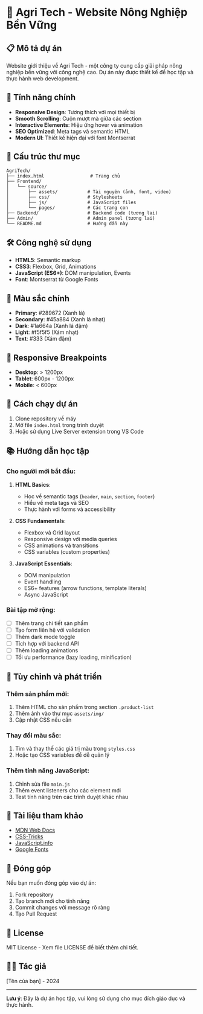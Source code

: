 # 🌱 Agri Tech - Website Nông Nghiệp Bền Vững

## 📋 Mô tả dự án
Website giới thiệu về Agri Tech - một công ty cung cấp giải pháp nông nghiệp bền vững với công nghệ cao. Dự án này được thiết kế để học tập và thực hành web development.

## 🚀 Tính năng chính
- **Responsive Design**: Tương thích với mọi thiết bị
- **Smooth Scrolling**: Cuộn mượt mà giữa các section
- **Interactive Elements**: Hiệu ứng hover và animation
- **SEO Optimized**: Meta tags và semantic HTML
- **Modern UI**: Thiết kế hiện đại với font Montserrat

## 📁 Cấu trúc thư mục
```
AgriTech/
├── index.html                 # Trang chủ
├── Frontend/
│   └── source/
│       ├── assets/           # Tài nguyên (ảnh, font, video)
│       ├── css/              # Stylesheets
│       ├── js/               # JavaScript files
│       └── pages/            # Các trang con
├── Backend/                  # Backend code (tương lai)
├── Admin/                    # Admin panel (tương lai)
└── README.md                 # Hướng dẫn này
```

## 🛠️ Công nghệ sử dụng
- **HTML5**: Semantic markup
- **CSS3**: Flexbox, Grid, Animations
- **JavaScript (ES6+)**: DOM manipulation, Events
- **Font**: Montserrat từ Google Fonts

## 🎨 Màu sắc chính
- **Primary**: #289672 (Xanh lá)
- **Secondary**: #45a884 (Xanh lá nhạt)
- **Dark**: #1a664a (Xanh lá đậm)
- **Light**: #f5f5f5 (Xám nhạt)
- **Text**: #333 (Xám đậm)

## 📱 Responsive Breakpoints
- **Desktop**: > 1200px
- **Tablet**: 600px - 1200px
- **Mobile**: < 600px

## 🚀 Cách chạy dự án
1. Clone repository về máy
2. Mở file `index.html` trong trình duyệt
3. Hoặc sử dụng Live Server extension trong VS Code

## 📚 Hướng dẫn học tập

### Cho người mới bắt đầu:
1. **HTML Basics**: 
   - Học về semantic tags (`header`, `main`, `section`, `footer`)
   - Hiểu về meta tags và SEO
   - Thực hành với forms và accessibility

2. **CSS Fundamentals**:
   - Flexbox và Grid layout
   - Responsive design với media queries
   - CSS animations và transitions
   - CSS variables (custom properties)

3. **JavaScript Essentials**:
   - DOM manipulation
   - Event handling
   - ES6+ features (arrow functions, template literals)
   - Async JavaScript

### Bài tập mở rộng:
- [ ] Thêm trang chi tiết sản phẩm
- [ ] Tạo form liên hệ với validation
- [ ] Thêm dark mode toggle
- [ ] Tích hợp với backend API
- [ ] Thêm loading animations
- [ ] Tối ưu performance (lazy loading, minification)

## 🔧 Tùy chỉnh và phát triển

### Thêm sản phẩm mới:
1. Thêm HTML cho sản phẩm trong section `.product-list`
2. Thêm ảnh vào thư mục `assets/img/`
3. Cập nhật CSS nếu cần

### Thay đổi màu sắc:
1. Tìm và thay thế các giá trị màu trong `styles.css`
2. Hoặc tạo CSS variables để dễ quản lý

### Thêm tính năng JavaScript:
1. Chỉnh sửa file `main.js`
2. Thêm event listeners cho các element mới
3. Test tính năng trên các trình duyệt khác nhau

## 📖 Tài liệu tham khảo
- [MDN Web Docs](https://developer.mozilla.org/)
- [CSS-Tricks](https://css-tricks.com/)
- [JavaScript.info](https://javascript.info/)
- [Google Fonts](https://fonts.google.com/)

## 🤝 Đóng góp
Nếu bạn muốn đóng góp vào dự án:
1. Fork repository
2. Tạo branch mới cho tính năng
3. Commit changes với message rõ ràng
4. Tạo Pull Request

## 📄 License
MIT License - Xem file LICENSE để biết thêm chi tiết.

## 👨‍💻 Tác giả
[Tên của bạn] - 2024

---
**Lưu ý**: Đây là dự án học tập, vui lòng sử dụng cho mục đích giáo dục và thực hành.
